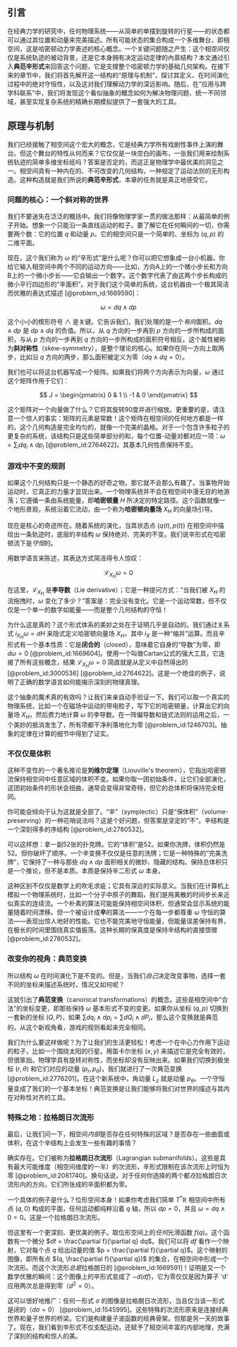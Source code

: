 ## 引言
在经典力学的研究中，任何物理系统——从简单的单摆到旋转的行星——的状态都可以通过其位置和动量来完美描述。所有可能状态的集合构成一个多维舞台，即相空间，这是哈密顿动力学表述的核心概念。一个关键问题随之产生：这个相空间仅仅是系统轨迹的被动背景，还是它本身拥有决定运动定律的內禀结构？本文通过引入**典范辛形式**来回答这个问题，它是支撑整个哈密顿力学的基础几何架构。在接下来的章节中，我们将首先解开这一结构的“原理与机制”，探讨其定义、在时间演化过程中的绝对守恒性，以及这对我们理解动力学的深远影响。随后，在“应用与跨学科联系”中，我们将发现这个看似抽象的概念如何为解决物理问题、统一不同领域，甚至实现复杂系统的精确长期模拟提供了一套强大的工具。

## 原理与机制

我们已经接触了相空间这个宏大的概念，它是经典力学所有戏剧性事件上演的舞台。但这个舞台的特性从何而来？它仅仅是一块空白的画布，一张我们用来绘制系统轨迹的简单多维坐标纸吗？答案是否定的，而这正是物理学中最优美的洞见之一。相空间具有一种内在的、不可改变的几何结构，一种规定了运动法则的无形构造。这种构造就是我们所说的**典范辛形式**，本章的任务就是真正地感受它。

### 问题的核心：一个斜对称的世界

我们不要迷失在泛泛的概括中。我们将像物理学家一贯的做法那样：从最简单的例子开始。想象一个只能沿一条直线运动的粒子。要了解它在任何瞬间的一切，你需要两个数：它的位置 $q$ 和动量 $p$。它的相空间只是一个简单的、坐标为 $(q,p)$ 的二维平面。

现在，这个我们称为 $\omega$ 的“辛形式”是什么呢？你可以把它想象成一台小机器。你给它输入相空间中两个不同的运动方向——比如，方向A上的一个微小步长和方向B上的一个微小步长——它会输出一个数字。这个数字代表了由这两个步长构成的微小平行四边形的“辛面积”。对于我们这个简单的系统，这台机器由一个极其简洁而优雅的表达式描述 [@problem_id:1669590]：

$$
\omega = dq \wedge dp
$$

这个小小的楔形符号 $\wedge$ 是关键。它告诉我们，我们处理的是一个*有向*面积。$dq \wedge dp$ 是 $dp \wedge dq$ 的负值。所以，从 $q$ 方向的一步再到 $p$ 方向的一步所构成的面积，与从 $p$ 方向的一步再到 $q$ 方向的一步所构成的面积符号相反。这个属性被称为**斜对称性**（skew-symmetry），是整个理论的核心。如果你在同一方向上取两步，比如沿 $q$ 方向的两步，那么面积被定义为零（$dq \wedge dq = 0$）。

我们也可以将这台机器写成一个矩阵。如果我们将两个方向表示为向量，$\omega$ 通过这个矩阵作用于它们：

$$
J = \begin{pmatrix} 0 & 1 \\ -1 & 0 \end{pmatrix}
$$

这个矩阵对一个向量做了什么？它将其旋转90度并进行缩放。更重要的是，请注意一个惊人的事实：矩阵的元素是常数！这个矩阵在相空间的任何地方都是一样的。这个几何构造是完全均匀的，就像一个完美的晶格。对于一个包含许多粒子的更复杂的系统，该结构只是这些简单部分的和，每个位置-动量对都对应一项：$\omega = \sum_{i} dq_i \wedge dp_i$ [@problem_id:2764622]。其基本几何性质保持不变。

### 游戏中不变的规则

如果这个几何结构只是一个静态的好奇之物，那它就不会那么有趣了。当事物开始运动时，它真正的力量才显现出来。一个物理系统并不会在相空间中漫无目的地游荡；它遵循一条由系统能量，即**哈密顿量** $H$ 所决定的特定路径。这个函数就像一个地形景观，系统沿着它流动，由一个称为**哈密顿向量场** $X_H$ 的向量场引导。

现在是核心的奇迹所在。随着系统的演化，当其状态点 $(q(t), p(t))$ 在相空间中描绘出一条轨迹时，底层的辛结构 $\omega$ 保持绝对、完美的不变。我们说辛形式在哈密顿流下是*守恒*的。

用数学语言来陈述，其表达方式简洁得令人惊叹：

$$
\mathcal{L}_{X_H}\omega = 0
$$

在这里，$\mathcal{L}_{X_H}$ 是**李导数**（Lie derivative）；它是一种提问方式：“当我们被 $X_H$ 的流拖拽时，$\omega$ 变化了多少？”答案是：完全没有变化。它是一个运动常数，但不仅仅是一个单一的数字如能量——而是整个几何结构的守恒！

为什么这是真的？这个形式体系的美妙之处在于证明几乎是自动的。我们通过关系式 $i_{X_H}\omega=dH$ 来隐式定义哈密顿向量场 $X_H$，其中 $i_X$ 是一种“缩并”运算。而且辛形式有一个基本性质：它是**闭合的**（closed），意味着它自身的“导数”为零，即 $d\omega = 0$ [@problem_id:1669604]。使用一个叫做Cartan公式的强大工具，它连接了所有这些概念，结果 $\mathcal{L}_{X_H}\omega = 0$ 简直就是从定义中自然得出的 [@problem_id:3000536] [@problem_id:2764622]。这是一个绝佳的例子，说明了正确的数学语言如何能揭示深刻的物理真理。

这个抽象的魔术真的有效吗？让我们来亲自动手验证一下。我们可以取一个真实的物理系统，比如一个在磁场中运动的带电粒子，写下它的哈密顿量，计算出它的向量场 $X_H$，然后费力地计算 $\omega$ 的李导数。在一阵偏导数和链式法则的运用之后，一个美妙的抵消发生了，所有项都干净利落地化为零 [@problem_id:1246703]。抽象的定律在计算的细节中得到了证实。

### 不仅仅是体积

这种不变性的一个著名推论是**刘维尔定理**（Liouville's theorem），它指出哈密顿流保持相空间中任意区域的体积不变。如果你取一团初始条件，让它们全部演化，这团初始条件的形状会扭曲，通常会变得非常奇特，但它的总体积将保持完全相同。

你可能会倾向于认为这就是全部了。“辛”（symplectic）只是“保体积”（volume-preserving）的一种花哨说法吗？这是个好问题，但答案是坚定的“不”。辛结构是一个深刻得多的序结构 [@problem_id:2780532]。

可以这样想：拿一副52张的扑克牌。它的“体积”是52。如果你洗牌，体积仍然是52。但你破坏了顺序。一个辛变换不仅仅是任意的洗牌；它是一种特殊的“完美洗牌”，它保持了一种与那些 $dq \wedge dp$ 面积相关的微妙、隐藏的结构。保持总体积只是一个推论，但不是本质。本质是保持辛二形式 $\omega$ 本身。

这种区别不仅仅是数学上的吹毛求疵；它具有深远的实际意义。当我们在计算机上模拟一个物理系统时，比如一个分子中原子的舞蹈，我们是用离散的时间步长来近似真实的连续流。一个朴素的算法可能能保持相空间体积，但通常会显示系统的能量随着时间漂移。但一个被设计成**辛**的算法——一个在每一步都尊重 $\omega$ 守恒的算法——表现出惊人地好的性能。它也不能完美地守恒能量，但能量误差保持有界，在极长的时间里围绕真实值振荡。这种长期的保真度是保持辛结构的直接馈赠 [@problem_id:2780532]。

### 改变你的视角：典范变换

所以结构 $\omega$ 在时间演化下是不变的。但是，当我们*自己*决定改变事物，选择一套不同的坐标来描述系统时，情况又如何呢？

这就引出了**典范变换**（canonical transformations）的概念。这些是相空间中“合法”的坐标变更，即那些保持 $\omega$ 基本形式不变的变更。如果你从坐标 $(q,p)$ 切换到一套新的坐标 $(Q,P)$，如果 $\sum dq_i \wedge dp_i = \sum dQ_i \wedge dP_i$，那么这个变换就是典范的。从这个新视角看，游戏的规则看起来完全相同。

我们为什么要这样做呢？为了让我们的生活更轻松！考虑一个在中心力作用下运动的粒子，比如一个围绕太阳的行星。用笛卡尔坐标 $(x,y)$ 来描述它是完全有效的，但很笨拙。物理学具有旋转对称性，而坐标却没有反映出来。如果我们切换到极坐标 $(r, \theta)$ 和它们对应的动量 $(p_r, p_\theta)$，我们就进行了一次典范变换 [@problem_id:2776201]。在这个新系统中，角动量 $L_z$ 就是动量 $p_\theta$。一个守恒量变成了我们的一个基本坐标！典范变换是让我们能够将我们对世界的描述与其内在对称性对齐的工具。

### 特殊之地：拉格朗日次流形

最后，让我们问一下，相空间*内部*是否存在任何特殊的区域？是否存在一些曲面或体积，在这个辛结构上会发生一些有趣的事情？

确实存在。它们被称为**拉格朗日次流形**（Lagrangian submanifolds）。这些是具有最大可能维度（相空间维度的一半）的次流形，辛形式限制在该次流形上时恒为零 [@problem_id:2081740]。换句话说，对于任何你选择的两个都*在*拉格朗日次流形内的方向，它们所张成的辛面积都为零。

一个具体的例子是什么？位形空间本身！如果你考虑我们简单 $T^*\mathbb{R}$ 相空间中所有点 $(q, 0)$ 构成的平面，任何运动都纯粹沿着 $q$ 轴，所以 $dp=0$，并且 $\omega = dq \wedge 0 = 0$。这是一个拉格朗日次流形。

但这里有一个更深刻、更优美的例子。取位形空间上的*任何*光滑函数 $f(q)$。这个函数有一个微分 $df = \frac{\partial f}{\partial q} dq$。我们可以将 $df$ 看作一个映射，它对每个点 $q$ 给出动量的值 $p = \frac{\partial f}{\partial q}$。这个映射的图像，即所有点 $(q, \frac{\partial f}{\partial q})$ 的集合，在相空间中形成一个次流形。而这个次流形*总是*拉格朗日的 [@problem_id:1669591]！证明是又一个数学优雅的瞬间：这个图像上的辛形式变成了 $-d(df)$，它为零仅仅是因为算子 'd' 应用两次总是得到零（$d^2=0$）。

这可以很好地推广：任何一形式 $\sigma$ 的图像是拉格朗日次流形，当且仅当该一形式是闭的（$d\sigma=0$） [@problem_id:1545995]。这些特殊的次流形原来是连接经典世界和量子世界的桥梁。它们是构建量子波函数的经典骨架。但那是另一天的故事了。现在，我们看到辛形式不仅支配运动，还赋予了相空间丰富的内部地理，充满了深刻的结构和惊人的美。

